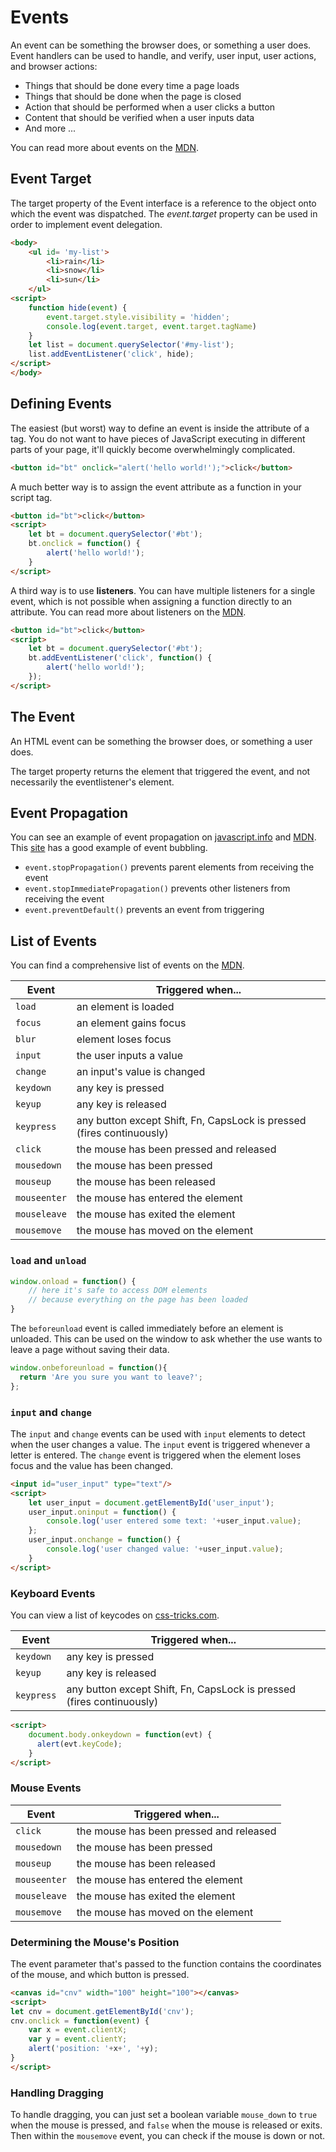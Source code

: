 
# Events

An event can be something the browser does, or something a user does. Event handlers can be used to handle, and verify, user input, user actions, and browser actions: 

- Things that should be done every time a page loads
- Things that should be done when the page is closed
- Action that should be performed when a user clicks a button
- Content that should be verified when a user inputs data
- And more ...

You can read more about events on the [MDN](https://developer.mozilla.org/en-US/docs/Web/Events).


## Event Target

The target property of the Event interface is a reference to the object onto which the event was dispatched. The *event.target* property can be used in order to implement event delegation.

```html
<body>
    <ul id= 'my-list'>
        <li>rain</li>
        <li>snow</li>
        <li>sun</li>
    </ul>
<script>
    function hide(event) {
        event.target.style.visibility = 'hidden';
        console.log(event.target, event.target.tagName)
    }
    let list = document.querySelector('#my-list');
    list.addEventListener('click', hide);
</script>
</body>

```

## Defining Events

The easiest (but worst) way to define an event is inside the attribute of a tag. You do not want to have pieces of JavaScript executing in different parts of your page, it'll quickly become overwhelmingly complicated.

```html
<button id="bt" onclick="alert('hello world!');">click</button>
```

A much better way is to assign the event attribute as a function in your script tag.

```html
<button id="bt">click</button>
<script>
    let bt = document.querySelector('#bt');
    bt.onclick = function() {
        alert('hello world!');
    }
</script>
```

A third way is to use **listeners**. You can have multiple listeners for a single event, which is not possible when assigning a function directly to an attribute. You can read more about listeners on the [MDN](https://developer.mozilla.org/en-US/docs/Web/API/EventTarget/addEventListener).

```html
<button id="bt">click</button>
<script>
    let bt = document.querySelector('#bt');
    bt.addEventListener('click', function() {
        alert('hello world!');
    });
</script>
```
## The Event

An HTML event can be something the browser does, or something a user does.

The target property returns the element that triggered the event, and not necessarily the eventlistener's element.

## Event Propagation

You can see an example of event propagation on [javascript.info](https://javascript.info/bubbling-and-capturing) and [MDN](https://developer.mozilla.org/en-US/docs/Web/API/Document_Object_Model/Examples#Example_5:_Event_Propagation). This [site](https://javascript.info/bubbling-and-capturing) has a good example of event bubbling.


- `event.stopPropagation()` prevents parent elements from receiving the event
- `event.stopImmediatePropagation()` prevents other listeners from receiving the event
- `event.preventDefault()` prevents an event from triggering


## List of Events

You can find a comprehensive list of events on the [MDN](https://developer.mozilla.org/en-US/docs/Web/Events).


| Event | Triggered when... |
|--- |--- |
| `load` | an element is loaded |
| `focus` | an element gains focus |
| `blur ` | element loses focus |
| `input` | the user inputs a value |
| `change` | an input's value is changed |
| `keydown` | any key is pressed |
| `keyup` | any key is released |
| `keypress` | any button except Shift, Fn, CapsLock is pressed (fires continuously) |
| `click` | the mouse has been pressed and released |
| `mousedown` | the mouse has been pressed |
| `mouseup` | the mouse has been released |
| `mouseenter` | the mouse has entered the element |
| `mouseleave` | the mouse has exited the element
| `mousemove` | the mouse has moved on the element |


### `load` and `unload`


```javascript
window.onload = function() {
    // here it's safe to access DOM elements
    // because everything on the page has been loaded
}
```

The `beforeunload` event is called immediately before an element is unloaded. This can be used on the window to ask whether the use wants to leave a page without saving their data.

```javascript
window.onbeforeunload = function(){
  return 'Are you sure you want to leave?';
};
```

### `input` and `change`

The `input` and `change` events can be used with `input` elements to detect when the user changes a value. The `input` event is triggered whenever a letter is entered. The `change` event is triggered when the element loses focus and the value has been changed.

```html
<input id="user_input" type="text"/>
<script>
    let user_input = document.getElementById('user_input');
    user_input.oninput = function() {
        console.log('user entered some text: '+user_input.value);
    };
    user_input.onchange = function() {
        console.log('user changed value: '+user_input.value);
    }
</script>

```

### Keyboard Events

You can view a list of keycodes on [css-tricks.com](https://css-tricks.com/snippets/javascript/javascript-keycodes/).

| Event | Triggered when... |
|--- |--- |
| `keydown` | any key is pressed |
| `keyup` | any key is released |
| `keypress` | any button except Shift, Fn, CapsLock is pressed (fires continuously) |


```html
<script>
    document.body.onkeydown = function(evt) {
      alert(evt.keyCode);
    }
</script>
```

### Mouse Events

| Event | Triggered when... |
|--- |--- |
| `click` | the mouse has been pressed and released |
| `mousedown` | the mouse has been pressed |
| `mouseup` | the mouse has been released |
| `mouseenter` | the mouse has entered the element |
| `mouseleave` | the mouse has exited the element
| `mousemove` | the mouse has moved on the element |


### Determining the Mouse's Position

The event parameter that's passed to the function contains the coordinates of the mouse, and which button is pressed.

```html
<canvas id="cnv" width="100" height="100"></canvas>
<script>
let cnv = document.getElementById('cnv');
cnv.onclick = function(event) {
    var x = event.clientX;
    var y = event.clientY;
    alert('position: '+x+', '+y);
}
</script>
```

### Handling Dragging

To handle dragging, you can just set a boolean variable `mouse_down` to `true` when the mouse is pressed, and `false` when the mouse is released or exits. Then within the `mousemove` event, you can check if the mouse is down or not.


